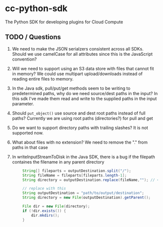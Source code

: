 # cc-python-sdk
The Python SDK for developing plugins for Cloud Compute

## TODO / Questions
1. We need to make the JSON serialzers consistent across all SDKs. Should we use camelCase for all attributes since this is the JavaScript convention?

2. Will we need to support using an S3 data store with files that cannot fit in memory? We could use multipart upload/downloads instead of reading entire files to memory.

3. In the Java sdk, pull/put/get methods seem to be writing to predetermined paths, why do we need source/dest paths in the input? In this sdk I've made them read and write to the supplied paths in the input parameter.

4. Should `put_object()` use source and dest root paths instead of full paths? Currently we are using root paths (directories?) for pull and get

5. Do we want to support directory paths with trailing slashes? It is not supported now.

6. What about files with no extension? We need to remove the "." from paths in that case

7. In writeInputStreamToDisk in the Java SDK, there is a bug if the filepath containes the filename in any parent directory

```Java
        String[] fileparts = outputDestination.split("/");
        String fileName = fileparts[fileparts.length-1];
        String directory = outputDestination.replace(fileName,""); // <- dangerous if any parent directory contains the fileName

        // replace with this
        String outputDestination = "path/to/output/destination";
        String directory = new File(outputDestination).getParent();

        File dir = new File(directory);
        if (!dir.exists()) {
            dir.mkdirs();
        }
```